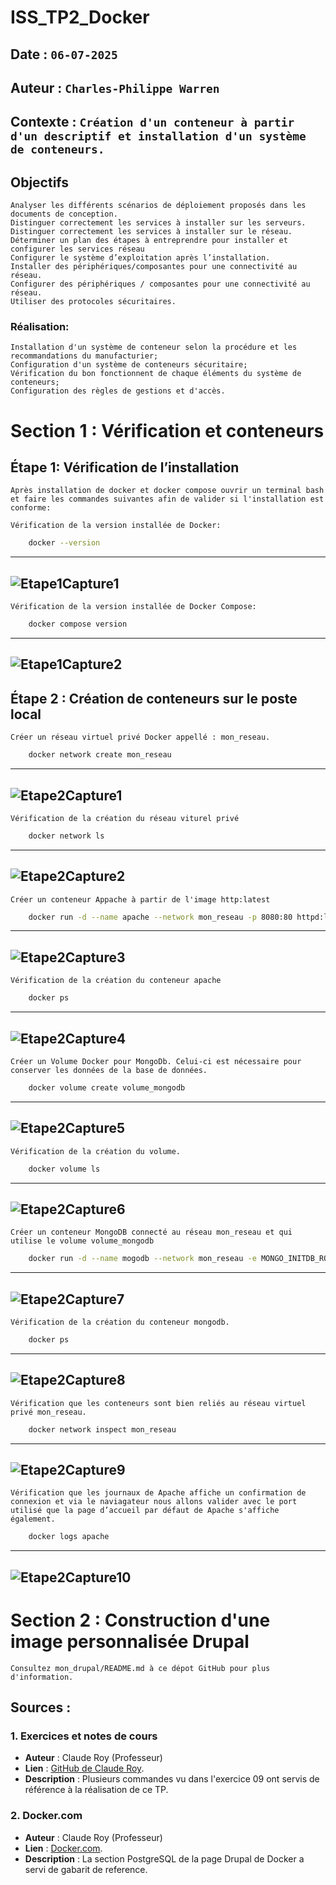 # ISS_TP2_Docker

## Date : `06-07-2025`
## Auteur : `Charles-Philippe Warren`
## Contexte : `Création d'un conteneur à partir d'un descriptif et installation d'un système de conteneurs.`

## Objectifs

    Analyser les différents scénarios de déploiement proposés dans les documents de conception.
    Distinguer correctement les services à installer sur les serveurs.
    Distinguer correctement les services à installer sur le réseau.
    Déterminer un plan des étapes à entreprendre pour installer et configurer les services réseau
    Configurer le système d’exploitation après l’installation.
    Installer des périphériques/composantes pour une connectivité au réseau.
    Configurer des périphériques / composantes pour une connectivité au réseau.
    Utiliser des protocoles sécuritaires.

### Réalisation: 
    Installation d'un système de conteneur selon la procédure et les recommandations du manufacturier;
    Configuration d'un système de conteneurs sécuritaire;
    Vérification du bon fonctionnent de chaque éléments du système de conteneurs;
    Configuration des règles de gestions et d'accès.

# Section 1 : Vérification et conteneurs

## Étape 1: Vérification de l’installation
    Après installation de docker et docker compose ouvrir un terminal bash et faire les commandes suivantes afin de valider si l'installation est conforme: 

    Vérification de la version installée de Docker:
```bash
    docker --version
```
---
![Etape1Capture1](captures/Etape1Capture1.png)
---
    Vérification de la version installée de Docker Compose:
```bash
    docker compose version
```
---
![Etape1Capture2](captures/Etape1Capture2.png)
---

## Étape 2 : Création de conteneurs sur le poste local
    Créer un réseau virtuel privé Docker appellé : mon_reseau.
```bash
    docker network create mon_reseau
```
---
![Etape2Capture1](captures/Etape2Capture1.png)
---
    Vérification de la création du réseau viturel privé
```bash
    docker network ls
```
---
![Etape2Capture2](captures/Etape2Capture2.png)
---
    Créer un conteneur Appache à partir de l'image http:latest
```bash
    docker run -d --name apache --network mon_reseau -p 8080:80 httpd:latest
```
---
![Etape2Capture3](captures/Etape2Capture3.png)
---
    Vérification de la création du conteneur apache
```bash
    docker ps
```
---
![Etape2Capture4](captures/Etape2Capture4.png)
---
    Créer un Volume Docker pour MongoDb. Celui-ci est nécessaire pour conserver les données de la base de données.
```bash
    docker volume create volume_mongodb
```
---
![Etape2Capture5](captures/Etape2Capture5.png)
---
    Vérification de la création du volume.
```bash
    docker volume ls
```    
---
![Etape2Capture6](captures/Etape2Capture6.png)
---
    Créer un conteneur MongoDB connecté au réseau mon_reseau et qui utilise le volume volume_mongodb
```bash
    docker run -d --name mogodb --network mon_reseau -e MONGO_INITDB_ROOT_USERNAME=adminmongo -e MONGO_INITDB_ROOT_PASSWORD=EncoreUneAutreBD -v volume_mongodb:/data/db mongodb/mongodb-community-server
``` 
---
![Etape2Capture7](captures/Etape2Capture7.png)
---
    Vérification de la création du conteneur mongodb.
```bash
    docker ps
```
---
![Etape2Capture8](captures/Etape2Capture8.png)
---
    Vérification que les conteneurs sont bien reliés au réseau virtuel privé mon_reseau.
```bash
    docker network inspect mon_reseau
```
---
![Etape2Capture9](captures/Etape2Capture9.png)
---
    Vérification que les journaux de Apache affiche un confirmation de connexion et via le naviagateur nous allons valider avec le port utilisé que la page d’accueil par défaut de Apache s'affiche également.
```bash
    docker logs apache
```
---
![Etape2Capture10](captures/Etape2Capture10.png)
---

# Section 2 : Construction d'une image personnalisée Drupal

    Consultez mon_drupal/README.md à ce dépot GitHub pour plus d'information.

## Sources :

### 1. Exercices et notes de cours

  * **Auteur** : Claude Roy (Professeur)
  * **Lien** : [GitHub de Claude Roy](https://github.com/claude-roy/420-W45-SF_4372_E2025/tree/main).
  * **Description** : Plusieurs commandes vu dans l'exercice 09 ont servis de référence à la réalisation de ce TP.

### 2. Docker.com

 * **Auteur** : Claude Roy (Professeur)
 * **Lien** : [Docker.com](https://hub.docker.com/_/drupal).
 * **Description** : La section PostgreSQL de la page Drupal de Docker a servi de gabarit de reference.

